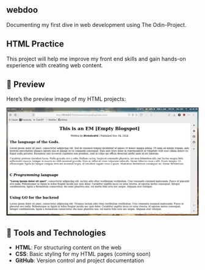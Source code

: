 ## webdoo
Documenting my first dive in web development using The Odin-Project. 

## HTML Practice

This project will help me improve my front end skills and gain hands-on experience with creating web content.
  
## 📸 Preview

Here’s the preview image of my HTML projects:

![HTML Preview](src/img/2024-11-04T14:50:04,094525852+08:00.png)

## 🔨 Tools and Technologies

- **HTML**: For structuring content on the web
- **CSS**: Basic styling for my HTML pages (coming soon)
- **GitHub**: Version control and project documentation

